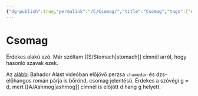 ```yaml
---
{"dg-publish":true,"permalink":"/C/Csomag/","title":"Csomag","tags":["dg_uploaded"],"created":"2023-10-23T02:51","updated":"2023-10-25T01:13"}
---
```



# Csomag

Érdekes alakú szó. Már szóltam [[S/Stomach\|stomach]] címnél arról, hogy hasonló szavak ezek.  

Az [alábbi](https://youtu.be/sn6B0HdKuAo) Bahador Alast videóban előjövő perzsa `chamedan` és dzs- előhangos román párja is bőrönd, csomag jelentésű. Érdekes a szóvégi g = d, mert [[A/Ashmog\|ashmog]] címnél is előjött d hang g helyett.  